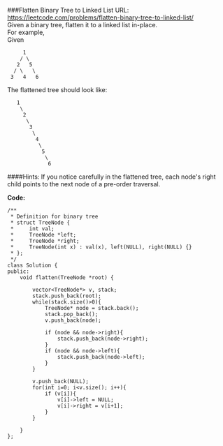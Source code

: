 ###Flatten Binary Tree to Linked List
URL: https://leetcode.com/problems/flatten-binary-tree-to-linked-list/</br>
Given a binary tree, flatten it to a linked list in-place.</br>
For example,</br>
Given

         1
        / \
       2   5
      / \   \
     3   4   6

The flattened tree should look like:

	   1
	    \
	     2
	      \
	       3
	        \
	         4
	          \
	           5
	            \
	             6

####Hints:
If you notice carefully in the flattened tree, each node's right child points to the next node of a pre-order traversal.

__Code:__

	/**
	 * Definition for binary tree
	 * struct TreeNode {
	 *     int val;
	 *     TreeNode *left;
	 *     TreeNode *right;
	 *     TreeNode(int x) : val(x), left(NULL), right(NULL) {}
	 * };
	 */
	class Solution {
	public:
	    void flatten(TreeNode *root) {
	        
	        vector<TreeNode*> v, stack;
	        stack.push_back(root);
	        while(stack.size()>0){
	            TreeNode* node = stack.back();
	            stack.pop_back();
	            v.push_back(node);
	            
	            if (node && node->right){
	                stack.push_back(node->right);
	            }
	            if (node && node->left){
	                stack.push_back(node->left);
	            }
	        }
	        
	        v.push_back(NULL);
	        for(int i=0; i<v.size(); i++){
	            if (v[i]){
	                v[i]->left = NULL;
	                v[i]->right = v[i+1];
	            }
	        }
	        
	    }
	};